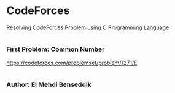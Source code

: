 # CodeForces
Resolving CodeForces Problem using C Programming Language

#
### First Problem: Common Number

https://codeforces.com/problemset/problem/1271/E

#

### Author: El Mehdi Benseddik
